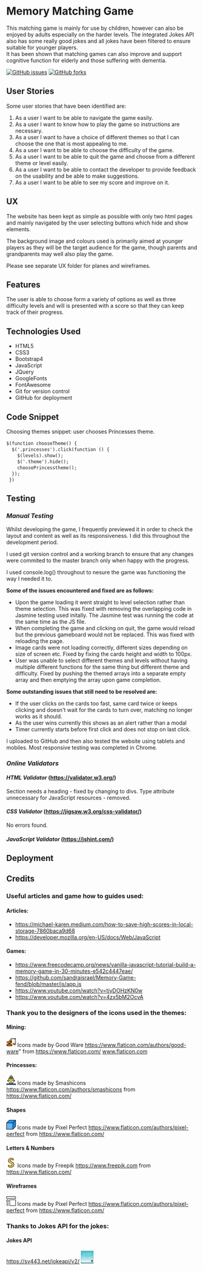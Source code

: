 # Memory Matching Game
This matching game is mainly for use by children, however can also be enjoyed by adults especially on the harder levels.  The integrated Jokes API also has some really good  jokes and all jokes have been filtered to ensure suitable for younger players.  
It has been shown that matching games can also improve and support cognitive function for elderly and those suffering with dementia.

[![GitHub issues](https://img.shields.io/github/issues/salomelamprecht/memory_matching_game?style=plastic)](https://github.com/salomelamprecht/memory_matching_game/issues) 
[![GitHub forks](https://img.shields.io/github/forks/salomelamprecht/memory_matching_game)](https://github.com/salomelamprecht/memory_matching_game/network)

## User Stories
Some user stories that have been identified are:
1.	As a user I want to be able to navigate the game easily.
2.	As a user I want to know how to play the game so instructions are necessary.
3.	As a user I want to have a choice of different themes so that I can choose the one that is most appealing to me.
4.	As a user I want to be able to choose the difficulty of the game.
5.	As a user I want to be able to quit the game and choose from a different theme or level easily.
6.	As a user I want to be able to contact the developer to provide feedback on the usability and be able to make suggestions.
7.	As a user I want to be able to see my score and improve on it.

## UX
The website has been kept as simple as possible with only two html pages and mainly navigated by the user selecting buttons which hide and show elements.  

The background image and colours used is primarily aimed at younger players as they will be the target audience for the game, though parents and grandparents may well also play the game.

Please see separate UX folder for planes and wireframes.

## Features 
The user is able to choose form a variety of options as well as three difficulty levels and will is presented with a score so that they can keep track of their progress.

## Technologies Used
* HTML5
* CSS3
* Bootstrap4
* JavaScript
* JQuery
* GoogleFonts
* FontAwesome
* Git for version control
* GitHub for deployment

## Code Snippet
Choosing themes snippet: user chooses Princesses theme.

```
$(function chooseTheme() {
  $('.princesses').click(function () {
    $(levels).show();
    $('.theme').hide();
    choosePrincesstheme();
  });
 })
```

## Testing
### *Manual Testing*
Whilst developing the game, I frequently previewed it in order to check the layout and content as well as its responsiveness.  I did this throughout the development period.  

I used git version control and a working branch to ensure that any changes were commited to the master branch only when happy with the progress.  

I used console.log() throughout to nesure the game was functioning the way I needed it to. 

**Some of the issues encountered and fixed are as follows:**

* Upon the game loading it went straight to level selection rather than theme selection.  This was fixed with removing the overlapping code in Jasmine testing used initally.  The Jasmine test was running the code at the same time as the JS file.
* When completing the game and clicking on quit, the game would reload but the previous gameboard would not be replaced.  This was fixed with reloading the page.
* Image cards were not loading correctly, different sizes depending on size of screen etc.  Fixed by fixing the cards height and width to 100px.
* User was unable to select different themes and levels without having multiple different functions for the same thing but different theme and difficulty.  Fixed by pushing the themed arrays into a separate empty array and then emptying the array upon game completion. 

**Some outstanding issues that still need to be resolved are:**
* If the user clicks on the cards too fast, same card twice or keeps clicking and doesn't wait for the cards to turn over, matching no longer works as it should.  
* As the user wins currently this shows as an alert rather than a modal
* Timer currently starts before first click and does not stop on last click.

I uploaded to GitHub and then also tested the website using tablets and mobiles.  Most responsive testing was completed in Chrome.

### *Online Validators*
#### *HTML Validator* (https://validator.w3.org/)
Section needs a heading - fixed by changing to divs.
Type attribute unnecessary for JavaScript resources - removed.

#### *CSS Validator* (https://jigsaw.w3.org/css-validator/)
No errors found.

#### *JavaScript Validator* (https://jshint.com/)

## Deployment

## Credits 
### Useful articles and game how to guides used:

#### Articles: 
* https://michael-karen.medium.com/how-to-save-high-scores-in-local-storage-7860baca9d68
* https://developer.mozilla.org/en-US/docs/Web/JavaScript 

#### Games:
* https://www.freecodecamp.org/news/vanilla-javascript-tutorial-build-a-memory-game-in-30-minutes-e542c4447eae/ 
* https://github.com/sandraisrael/Memory-Game-fend/blob/master/js/app.js
* https://www.youtube.com/watch?v=tjyDOHzKN0w
* https://www.youtube.com/watch?v=4zx5bM2OcvA

### Thank you to the designers of the icons used in the themes:
#### Mining:
<img src="/assets/img/mining/excavator.png" alt="Excavator" width="25" height="25"/> Icons made by Good Ware https://www.flaticon.com/authors/good-ware" from https://www.flaticon.com/ www.flaticon.com

#### Princesses: 
<img src="/assets/img/princesses/princess1.png" alt="Princess" width="25" height="25"/> Icons made by Smashicons https://www.flaticon.com/authors/smashicons from https://www.flaticon.com/

#### Shapes
<img src="/assets/img/shapes/cube.png" alt="Cube" width="25" height="25"/> Icons made by Pixel Perfect https://www.flaticon.com/authors/pixel-perfect from https://www.flaticon.com/

#### Letters & Numbers
<img src="/assets/img/alphabet_numbers/s.png" alt="Letter S" width="25" height="25"/> Icons made by Freepik https://www.freepik.com from https://www.flaticon.com/

#### Wireframes
<img src="/assets/img/wireframes/bodyRM.png" alt="Wireframe of the body of an article" width="25" height="25"/> Icons made by Pixel Perfect https://www.flaticon.com/authors/pixel-perfect from https://www.flaticon.com/

### Thanks to Jokes API for the jokes:
#### Jokes API
https://sv443.net/jokeapi/v2/
<img src="/assets/img/joke.png" alt="A programming joke" width="33vw" height="33vh"/>
